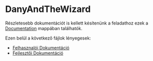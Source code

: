 ﻿# DanyAndTheWizard

Részletesebb dokumentációt is kellett késítenünk a feladathoz ezek a [Documentation](https://github.com/Asapgiri/DanyAndTheWizard/tree/main/Documentation) mappában találhatók.

Ezen belül a következő fájlok lényegesek:
  * [Felhasznalói Dokumentáció](https://github.com/Asapgiri/DanyAndTheWizard/blob/main/Documentation/FelhasznaloiDoksi.pdf)
  * [Fejlesztői Dokumentáció](https://github.com/Asapgiri/DanyAndTheWizard/blob/main/Documentation/FejlesztoiDoksi.pdf)
